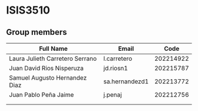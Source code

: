 # ISIS3510

## **Group members**


| **Full Name**          | **Email**         | **Code**   |
|------------------------|-------------------|------------|
| Laura Julieth Carretero Serrano | l.carretero | 202214922 |
| Juan David Rios Nisperuza | jd.riosn1 | 202215787  |
| Samuel Augusto Hernandez Diaz | sa.hernandezd1 | 202213772 |
|Juan Pablo Peña Jaime|j.penaj|202212756|
||||
||||
